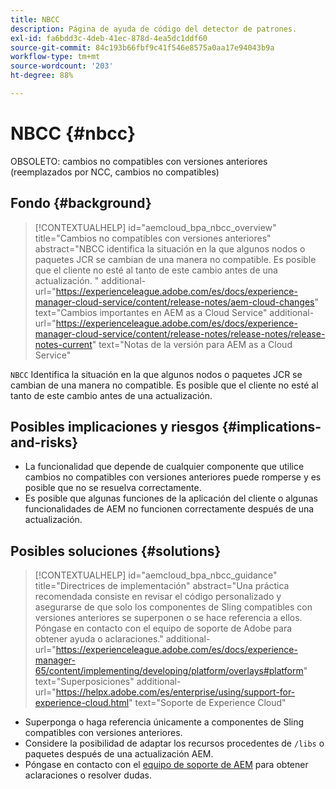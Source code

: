 ```yaml
---
title: NBCC
description: Página de ayuda de código del detector de patrones.
exl-id: fa6bdd3c-4deb-41ec-878d-4ea5dc1ddf60
source-git-commit: 84c193b66fbf9c41f546e8575a0aa17e94043b9a
workflow-type: tm+mt
source-wordcount: '203'
ht-degree: 88%

---
```


# NBCC {#nbcc}

OBSOLETO: cambios no compatibles con versiones anteriores (reemplazados por NCC, cambios no compatibles)

## Fondo {#background}

>[!CONTEXTUALHELP]
>id="aemcloud_bpa_nbcc_overview"
>title="Cambios no compatibles con versiones anteriores"
>abstract="NBCC identifica la situación en la que algunos nodos o paquetes JCR se cambian de una manera no compatible. Es posible que el cliente no esté al tanto de este cambio antes de una actualización. "
>additional-url="https://experienceleague.adobe.com/es/docs/experience-manager-cloud-service/content/release-notes/aem-cloud-changes" text="Cambios importantes en AEM as a Cloud Service"
>additional-url="https://experienceleague.adobe.com/es/docs/experience-manager-cloud-service/content/release-notes/release-notes/release-notes-current" text="Notas de la versión para AEM as a Cloud Service"

`NBCC`  Identifica la situación en la que algunos nodos o paquetes JCR se cambian de una manera no compatible. Es posible que el cliente no esté al tanto de este cambio antes de una actualización. 

## Posibles implicaciones y riesgos {#implications-and-risks}

* La funcionalidad que depende de cualquier componente que utilice cambios no compatibles con versiones anteriores puede romperse y es posible que no se resuelva correctamente.
* Es posible que algunas funciones de la aplicación del cliente o algunas funcionalidades de AEM no funcionen correctamente después de una actualización.

## Posibles soluciones {#solutions}

>[!CONTEXTUALHELP]
>id="aemcloud_bpa_nbcc_guidance"
>title="Directrices de implementación"
>abstract="Una práctica recomendada consiste en revisar el código personalizado y asegurarse de que solo los componentes de Sling compatibles con versiones anteriores se superponen o se hace referencia a ellos. Póngase en contacto con el equipo de soporte de Adobe para obtener ayuda o aclaraciones."
>additional-url="https://experienceleague.adobe.com/es/docs/experience-manager-65/content/implementing/developing/platform/overlays#platform" text="Superposiciones"
>additional-url="https://helpx.adobe.com/es/enterprise/using/support-for-experience-cloud.html" text="Soporte de Experience Cloud"

* Superponga o haga referencia únicamente a componentes de Sling compatibles con versiones anteriores.
* Considere la posibilidad de adaptar los recursos procedentes de `/libs` o paquetes después de una actualización AEM.
* Póngase en contacto con el [equipo de soporte de AEM](https://helpx.adobe.com/es/enterprise/using/support-for-experience-cloud.html) para obtener aclaraciones o resolver dudas.
